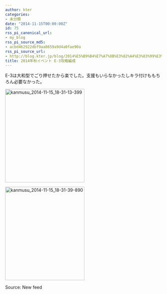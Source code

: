 ```yaml
---
author: kter
categories:
- 未分類
date: "2014-11-15T00:00:00Z"
id: 75
rss_pi_canonical_url:
- my_blog
rss_pi_source_md5:
- acbd462922dbf9aa8659a9d4a0fae90a
rss_pi_source_url:
- http://blog.kter.jp/blog/2014%E5%B9%B4%E7%A7%8B%E3%82%A4%E3%83%99%E3%83%B3%E3%83%88-e-3%E6%94%BB%E7%95%A5%E7%B7%A8%E6%88%90/
title: 2014年秋イベント E-3攻略編成
---
```

E-3は大和型でごり押せたから楽でした。支援もいらなかったしキラ付けももちろん必要なかった。

[<img src="http:&#047;&#047;img.kter.jp&#047;wp-content&#047;uploads&#047;2014&#047;11&#047;kanmusu_2014-11-15_18-31-13-399-255x300.jpg" alt="kanmusu_2014-11-15_18-31-13-399" width="255" height="300" class="alignnone size-medium wp-image-579" />](http:&#047;&#047;img.kter.jp&#047;wp-content&#047;uploads&#047;2014&#047;11&#047;kanmusu_2014-11-15_18-31-13-399.jpg)

[<img src="http:&#047;&#047;img.kter.jp&#047;wp-content&#047;uploads&#047;2014&#047;11&#047;kanmusu_2014-11-15_18-31-39-890-255x300.jpg" alt="kanmusu_2014-11-15_18-31-39-890" width="255" height="300" class="alignnone size-medium wp-image-580" />](http:&#047;&#047;img.kter.jp&#047;wp-content&#047;uploads&#047;2014&#047;11&#047;kanmusu_2014-11-15_18-31-39-890.jpg)

Source: New feed
